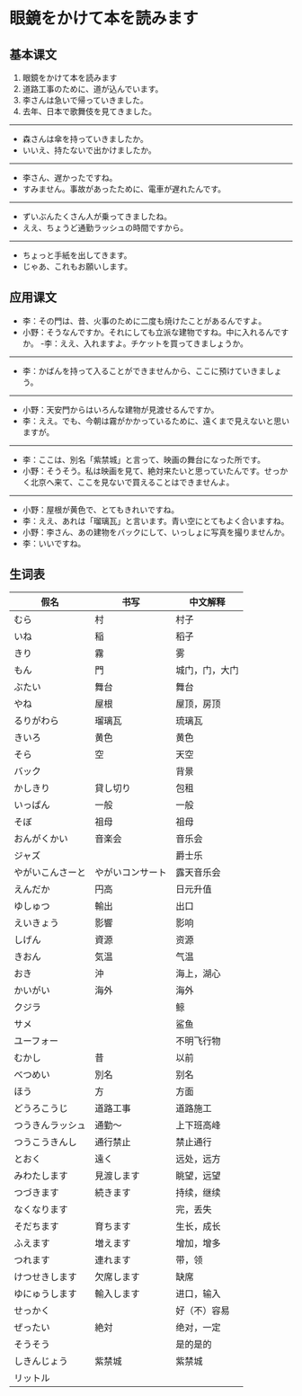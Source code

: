 # 眼鏡をかけて本を読みます

## 基本课文

1. 眼鏡をかけて本を読みます
2. 道路工事のために、道が込んでいます。
3. 李さんは急いで帰っていきました。
4. 去年、日本で歌舞伎を見てきました。

---

- 森さんは傘を持っていきましたか。
- いいえ、持たないで出かけましたか。

---

- 李さん、遅かったですね。
- すみません。事故があったために、電車が遅れたんです。

---

- ずいぶんたくさん人が乗ってきましたね。
- ええ、ちょうど通勤ラッシュの時間ですから。

---

- ちょっと手紙を出してきます。
- じゃあ、これもお願いします。

## 应用课文

- 李：その門は、昔、火事のために二度も焼けたことがあるんですよ。
- 小野：そうなんですか。それにしても立派な建物ですね。中に入れるんですか。 -李：ええ、入れますよ。チケットを買ってきましょうか。

---

- 李：かばんを持って入ることができませんから、ここに預けていきましょう。

---

- 小野：天安門からはいろんな建物が見渡せるんですか。
- 李：ええ。でも、今朝は霧がかかっているために、遠くまで見えないと思いますが。

---

- 李：ここは、別名「紫禁城」と言って、映画の舞台になった所です。
- 小野：そうそう。私は映画を見て、絶対来たいと思っていたんです。せっかく北京へ来て、ここを見ないで買えることはできませんよ。

---

- 小野：屋根が黄色で、とてもきれいですね。
- 李：ええ、あれは「瑠璃瓦」と言います。青い空にとてもよく合いますね。
- 小野：李さん、あの建物をバックにして、いっしょに写真を撮りませんか。
- 李：いいですね。

## 生词表

| 假名             | 书写             | 中文解释       |
| ---------------- | ---------------- | -------------- |
| むら             | 村               | 村子           |
| いね             | 稲               | 稻子           |
| きり             | 霧               | 雾             |
| もん             | 門               | 城门，门，大门 |
| ぶたい           | 舞台             | 舞台           |
| やね             | 屋根             | 屋顶，房顶     |
| るりがわら       | 瑠璃瓦           | 琉璃瓦         |
| きいろ           | 黄色             | 黄色           |
| そら             | 空               | 天空           |
| バック           |                  | 背景           |
| かしきり         | 貸し切り         | 包租           |
| いっぱん         | 一般             | 一般           |
| そぼ             | 祖母             | 祖母           |
| おんがくかい     | 音楽会           | 音乐会         |
| ジャズ           |                  | 爵士乐         |
| やがいこんさーと | やがいコンサート | 露天音乐会     |
| えんだか         | 円高             | 日元升值       |
| ゆしゅつ         | 輸出             | 出口           |
| えいきょう       | 影響             | 影响           |
| しげん           | 資源             | 资源           |
| きおん           | 気温             | 气温           |
| おき             | 沖               | 海上，湖心     |
| かいがい         | 海外             | 海外           |
| クジラ           |                  | 鲸             |
| サメ             |                  | 鲨鱼           |
| ユーフォー       |                  | 不明飞行物     |
| むかし           | 昔               | 以前           |
| べつめい         | 別名             | 别名           |
| ほう             | 方               | 方面           |
| どうろこうじ     | 道路工事         | 道路施工       |
| つうきんラッシュ | 通勤～           | 上下班高峰     |
| つうこうきんし   | 通行禁止         | 禁止通行       |
| とおく           | 遠く             | 远处，远方     |
| みわたします     | 見渡します       | 眺望，远望     |
| つづきます       | 続きます         | 持续，继续     |
| なくなります     |                  | 完，丢失       |
| そだちます       | 育ちます         | 生长，成长     |
| ふえます         | 増えます         | 增加，增多     |
| つれます         | 連れます         | 带，领         |
| けつせきします   | 欠席します       | 缺席           |
| ゆにゅうします   | 輸入します       | 进口，输入     |
| せっかく         |                  | 好（不）容易   |
| ぜったい         | 絶対             | 绝对，一定     |
| そうそう         |                  | 是的是的       |
| しきんじょう     | 紫禁城           | 紫禁城         |
| リットル         |                  |                |
